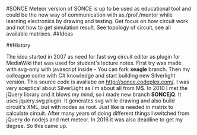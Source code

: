 #SONCE
Meteor version of SONCE is up to be used as educational tool and could be the new way of communication with as./prof./mentor while learning electronics by drawing and testing. Get focus on how circuit work and not how to get simulation result. See topology of circuit, see all available matrixes.
##Ideas

##History

The idea started in 2007 as need for fast svg circuit editor as plugin for MediaWiki that was used for student's lecture notes. First try was made with svg-only with javascript inside - You can fork **xeagle** branch.
Then my colleague come with C# knowledge and start building new Silverlight version. This source code is avaliabe on http://sonce.codeplex.com/. I was very sceptical about SilverLight as i'm about all from M$.
In 2010 I met the jQuery library and it blows my mind, so i made new branch **SONCEjQ**. It uses jquery.svg plugin. It generates svg while drawing and also build circuit's XML, but with nodes as root. Just like is needed in matrix to calculate circuit.
After many years of doing different things I switched from jQuery do nodejs and met meteor. In 2016 it was also deadline to get my degree. So this came up.